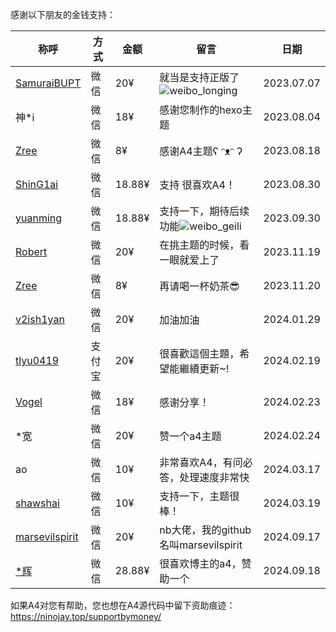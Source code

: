 感谢以下朋友的金钱支持：

| 称呼                                                | 方式   | 金额   | 留言                                                         | 日期       |
| --------------------------------------------------- | ------ | ------ | ------------------------------------------------------------ | ---------- |
| [SamuraiBUPT](https://samuraibupt.github.io/)       | 微信   | 20¥    | 就当是支持正版了![weibo_longing](https://unpkg.com/@waline/emojis@1.1.0/weibo/weibo_longing.png) | 2023.07.07 |
| 神*i                                                | 微信   | 18¥    | 感谢您制作的hexo主题                                         | 2023.08.04 |
| [Zree](https://www.aztreelet.top/)                  | 微信   | 8¥     | 感谢A4主题ʕ ᵔᴥᵔ ʔ                                            | 2023.08.18 |
| [ShinG1ai](https://noe.zone/)                       | 微信   | 18.88¥ | 支持  很喜欢A4！                                             | 2023.08.30 |
| [yuanming](http://sirwym.github.io/)                | 微信   | 18.88¥ | 支持一下，期待后续功能![weibo_geili](https://unpkg.com/@waline/emojis@1.1.0/weibo/weibo_geili.png) | 2023.09.30 |
| [Robert](https://tobenot.top/)                      | 微信   | 20¥    | 在挑主题的时候，看一眼就爱上了                               | 2023.11.19 |
| [Zree](https://www.aztreelet.top/)                  | 微信   | 8¥     | 再请喝一杯奶茶😎                                              | 2023.11.20 |
| [v2ish1yan](https://v2ish1yan.github.io/)           | 微信   | 20¥    | 加油加油                                                     | 2024.01.29 |
| [tlyu0419](https://github.com/tlyu0419)             | 支付宝 | 20¥    | 很喜歡這個主題，希望能繼續更新~!                             | 2024.02.19 |
| [Vogel](https://github.com/VVogelimkafig)           | 微信   | 18¥    | 感谢分享！                                                   | 2024.02.23 |
| *宽                                                 | 微信   | 20¥    | 赞一个a4主题                                                 | 2024.02.24 |
| ao                                                  | 微信   | 10¥    | 非常喜欢A4，有问必答，处理速度非常快                         | 2024.03.17 |
| [shawshai](https://shawshai.cn/)                    | 微信   | 10¥    | 支持一下，主题很棒！                                         | 2024.03.19 |
| [marsevilspirit](https://github.com/marsevilspirit) | 微信   | 20¥    | nb大佬，我的github名叫marsevilspirit                         | 2024.09.17 |
| [*辉](https://xuehui.life/)                         | 微信   | 28.88¥ | 很喜欢博主的a4，赞助一个                                     | 2024.09.18 |











如果A4对您有帮助，您也想在A4源代码中留下资助痕迹：https://ninojay.top/supportbymoney/

